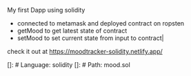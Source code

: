 My first Dapp using solidity

- connected to metamask and deployed contract on ropsten 
- getMood to get latest state of contract
- setMood to set current state from input to contract|

check it out at https://moodtracker-solidity.netlify.app/
  
  []: # Language: solidity
  []: # Path: mood.sol